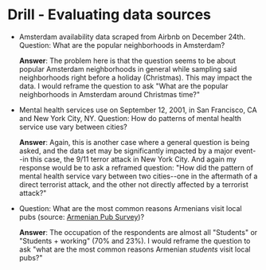 # Drill - Evaluating data sources

* Amsterdam availability data scraped from Airbnb on December 24th. Question: What are the popular neighborhoods in Amsterdam?

   __Answer__: The problem here is that the question seems to be about popular Amsterdam neighborhoods in general while sampling said neighborhoods right before a holiday (Christmas). This may impact the data. I would reframe the question to ask "What are the popular neighborhoods in Amsterdam around Christmas time?"


* Mental health services use on September 12, 2001, in San Francisco, CA and New York City, NY. Question: How do patterns of mental health service use vary between cities?

   __Answer__: Again, this is another case where a general question is being asked, and the data set may be significantly impacted by a major event--in this case, the 9/11 terror attack in New York City. And again my response would be to ask a reframed question: "How did the pattern of mental health service vary between two cities--one in the aftermath of a direct terrorist attack, and the other not directly affected by a terrorist attack?"


* Question: What are the most common reasons Armenians visit local pubs (source: [Armenian Pub Survey](https://www.kaggle.com/erikhambardzumyan/pubs))?

   __Answer__: The occupation of the respondents are almost all "Students" or "Students + working" (70% and 23%). I would reframe the question to ask "what are the most common reasons Armenian _students_ visit local pubs?"